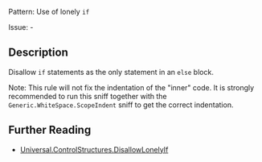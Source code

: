 Pattern: Use of lonely `if`

Issue: -

## Description

Disallow `if` statements as the only statement in an `else` block.

Note: This rule will not fix the indentation of the "inner" code. It is strongly recommended to run this sniff together with the `Generic.WhiteSpace.ScopeIndent` sniff to get the correct indentation.


## Further Reading

* [Universal.ControlStructures.DisallowLonelyIf](https://github.com/PHPCSStandards/PHPCSExtra?tab=readme-ov-file#universalcontrolstructuresdisallowlonelyif-wrench-books)